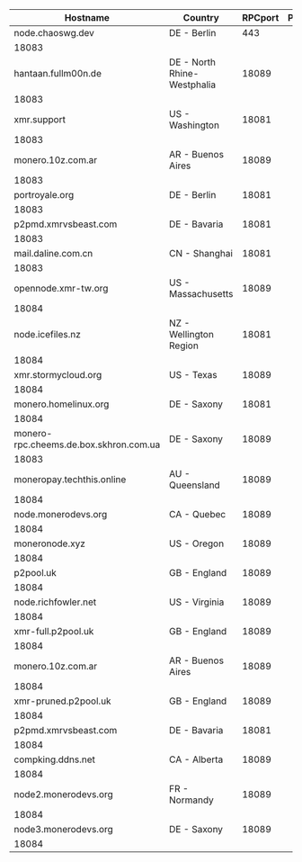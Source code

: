 Hostname | Country | RPCport | P2Pport
--- | --- | --- | ---
node.chaoswg.dev | DE - Berlin | 443
 | 18083
hantaan.fullm00n.de | DE - North Rhine-Westphalia | 18089
 | 18083
xmr.support | US - Washington | 18081
 | 18083
monero.10z.com.ar | AR - Buenos Aires | 18089
 | 18083
portroyale.org | DE - Berlin | 18081
 | 18083
p2pmd.xmrvsbeast.com | DE - Bavaria | 18081
 | 18083
mail.daline.com.cn | CN - Shanghai | 18081
 | 18083
opennode.xmr-tw.org | US - Massachusetts | 18089
 | 18084
node.icefiles.nz | NZ - Wellington Region | 18081
 | 18084
xmr.stormycloud.org | US - Texas | 18089
 | 18084
monero.homelinux.org | DE - Saxony | 18081
 | 18084
monero-rpc.cheems.de.box.skhron.com.ua | DE - Saxony | 18089
 | 18083
moneropay.techthis.online | AU - Queensland | 18089
 | 18084
node.monerodevs.org | CA - Quebec | 18089
 | 18084
moneronode.xyz | US - Oregon | 18089
 | 18084
p2pool.uk | GB - England | 18089
 | 18084
node.richfowler.net | US - Virginia | 18089
 | 18084
xmr-full.p2pool.uk | GB - England | 18089
 | 18084
monero.10z.com.ar | AR - Buenos Aires | 18089
 | 18084
xmr-pruned.p2pool.uk | GB - England | 18089
 | 18084
p2pmd.xmrvsbeast.com | DE - Bavaria | 18081
 | 18084
compking.ddns.net | CA - Alberta | 18089
 | 18084
node2.monerodevs.org | FR - Normandy | 18089
 | 18084
node3.monerodevs.org | DE - Saxony | 18089
 | 18084
